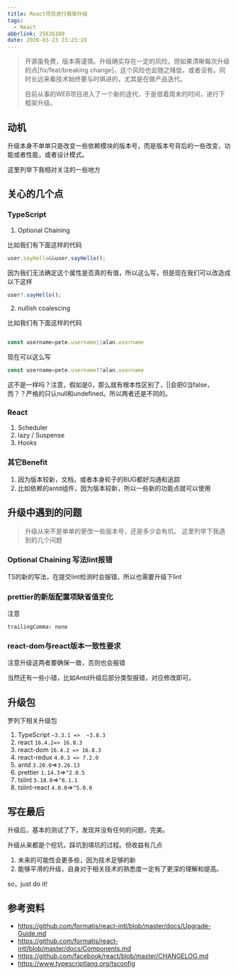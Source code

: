 ```yaml
---
title: React项目进行框架升级
tags:
  - React
abbrlink: 2563b100
date: 2020-03-23 23:23:19
---
```

> 开源虽免费，版本需谨慎。升级确实存在一定的风险，但如果清晰每次升级的点[fix/feat/breaking change]，这个风险也会随之降低，或者没有。同时长远来看技术始终要与时俱进的，尤其是在做产品迭代。
>
> 目前从事的WEB项目进入了一个新的迭代，于是借着周末的时间，进行下框架升级。


## 动机
升级本身不单单只是改变一些依赖模块的版本号，而是版本号背后的一些改变，功能或者性能，或者设计模式。

这里列举下我相对关注的一些地方

## 关心的几个点


### TypeScript

1. Optional Chaining

比如我们有下面这样的代码

```typescript
user.sayHello&&user.sayHello();

```
因为我们无法确定这个属性是否真的有值，所以这么写，但是现在我们可以改造成以下这样


```typescript
user?.sayHello();

```


2. nullish coalescing

比如我们有下面这样的代码


```typescript

const username=pete.username||alan.username


```

现在可以这么写

```typescript
const username=pete.username??alan.username

```

这不是一样吗？注意，假如是0，那么就有根本性区别了，||会把0当false，而？？严格的只认null和undefined。所以两者还是不同的。


### React

1. Scheduler
2. lazy / Suspense
3. Hooks


### 其它Benefit
1. 因为版本较新，文档，或者本身轮子的BUG都好沟通和追踪
2.  比如依赖的antd组件，因为版本较新，所以一些新的功能点就可以使用


## 升级中遇到的问题
> 升级从来不是单单的更改一些版本号，还是多少会有坑。 这里列举下我遇到的几个问题


### Optional Chaining 写法lint报错
TS的新的写法，在提交lint检测时会报错，所以也需要升级下lint

### prettier的新版配置项缺省值变化
注意 

```
trailingComma: none

```

### react-dom与react版本一致性要求

注意升级这两者要确保一致，否则也会报错

当然还有一些小错，比如Antd升级后部分类型报错，对应修改即可。


## 升级包

罗列下相关升级包

1. TypeScript `~3.3.1 =>  ~3.8.3`
2. react `16.4.2=> 16.8.3`
3. react-dom `16.4.2 => 16.8.3`
5. react-redux `4.0.3 => 7.2.0`
6. antd `3.20.0`=>`3.26.13`
7. prettier `1.14.3`=>`^2.0.5`
8. tslint `5.18.0`=>`^6.1.1`
9. tslint-react `4.0.0`=>`^5.0.0`


## 写在最后

升级后，基本的测试了下，发现并没有任何的问题，完美。

升级从来都是个挖坑，踩坑到填坑的过程。但收益有几点

1. 未来的可能性会更多些，因为技术足够的新
2. 能够平滑的升级，自身对于相关技术的熟悉度一定有了更深的理解和提高。

so，just do it!


## 参考资料
- https://github.com/formatjs/react-intl/blob/master/docs/Upgrade-Guide.md
- https://github.com/formatjs/react-intl/blob/master/docs/Components.md
- https://github.com/facebook/react/blob/master/CHANGELOG.md
- https://www.typescriptlang.org/tsconfig


